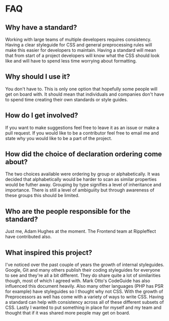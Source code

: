 # FAQ

## Why have a standard?
Working with large teams of multiple developers requires consistency. Having a clear styleguide for CSS and general preprocessing rules will make this easier for developers to maintain. Having a standard will mean that from start of a project developers will know what the CSS should look like and will have to spend less time worrying about formatting.

## Why should I use it?
You don't have to. This is only one option that hopefully some people will get on board with. It should mean that individuals and companies don't have to spend time creating their own standards or style guides.

## How do I get involved?
If you want to make suggestions feel free to leave it as an issue or make a pull request. If you would like to be a contributor feel free to email me and state why you would like to be a part of the project.

## How did the choice of declaration ordering come about?
The two choices available were ordering by group or alphabetically. It was decided that alphabetically would be harder to scan as similar properties would be futher away. Grouping by type signifies a level of inheritance and importance. There is still a level of ambiguiity but through awareness of these groups this should be limited.

## Who are the people responsible for the standard?
Just me, Adam Hughes at the moment. The Frontend team at Rippleffect have contributed also.

## What inspired this project?
I've noticed over the past couple of years the growth of internal styleguides. Google, Git and many others publish their coding styleguides for everyone to see and they're all a bit different. They do share quite a lot of similarities though, most of which I agreed with. Mark Otto's CodeGuide has also influenced this document heavily. Also many other languages (PHP has PSR for example) have styleguides so I thought why not CSS. With the growth of Preprocessors as well has come with a variety of ways to write CSS. Having a standard can help with consistency across all of these different subsets of CSS. Lastly I wanted to put something in place for myself and my team and thought that if it was shared more people may get on board.